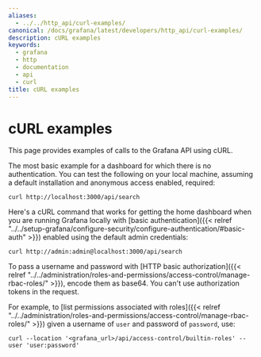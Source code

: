 ```yaml
---
aliases:
  - ../../http_api/curl-examples/
canonical: /docs/grafana/latest/developers/http_api/curl-examples/
description: cURL examples
keywords:
  - grafana
  - http
  - documentation
  - api
  - curl
title: cURL examples
---
```


# cURL examples

This page provides examples of calls to the Grafana API using cURL.

The most basic example for a dashboard for which there is no authentication. You can test the following on your local machine, assuming a default installation and anonymous access enabled, required:

```
curl http://localhost:3000/api/search
```

Here's a cURL command that works for getting the home dashboard when you are running Grafana locally with [basic authentication]({{< relref "../../setup-grafana/configure-security/configure-authentication/#basic-auth" >}}) enabled using the default admin credentials:

```
curl http://admin:admin@localhost:3000/api/search
```

To pass a username and password with [HTTP basic authorization]({{< relref "../../administration/roles-and-permissions/access-control/manage-rbac-roles/" >}}), encode them as base64.
You can't use authorization tokens in the request.

For example, to [list permissions associated with roles]({{< relref "../../administration/roles-and-permissions/access-control/manage-rbac-roles/" >}}) given a username of `user` and password of `password`, use:

```
curl --location '<grafana_url>/api/access-control/builtin-roles' --user 'user:password'
```
